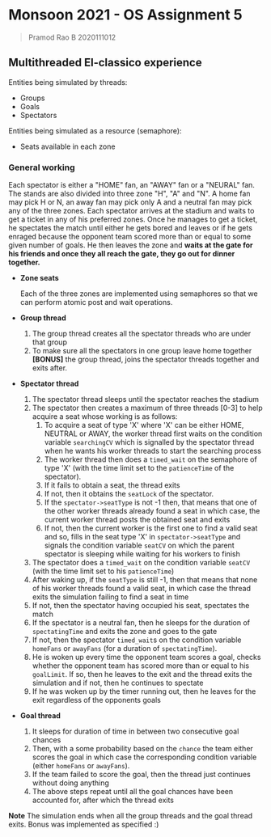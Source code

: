 # Monsoon 2021 - OS Assignment 5

> Pramod Rao B
> 2020111012

## Multithreaded El-classico experience

Entities being simulated by threads:

- Groups
- Goals
- Spectators

Entities being simulated as a resource (semaphore):

- Seats available in each zone

### General working

Each spectator is either a "HOME" fan, an "AWAY" fan or a "NEURAL" fan. The stands are also divided into three zone "H", "A" and "N". A home fan may pick H or N, an away fan may pick only A and a neutral fan may pick any of the three zones. Each spectator arrives at the stadium and waits to get a ticket in any of his preferred zones. Once he manages to get a ticket, he spectates the match until either he gets bored and leaves or if he gets enraged because the opponent team scored more than or equal to some given number of goals. He then leaves the zone and **waits at the gate for his friends and once they all reach the gate, they go out for dinner together.**

- **Zone seats**

  Each of the three zones are implemented using semaphores so that we can perform atomic post and wait operations.

- **Group thread**
  1. The group thread creates all the spectator threads who are under that group
  2. To make sure all the spectators in one group leave home together **[BONUS]** the group thread, joins the spectator threads together and exits after.
- **Spectator thread**
  1. The spectator thread sleeps until the spectator reaches the stadium
  2. The spectator then creates a maximum of three threads [0-3] to help acquire a seat whose working is as follows:
     1. To acquire a seat of type 'X' where 'X' can be either HOME, NEUTRAL or AWAY, the worker thread first waits on the condition variable `searchingCV` which is signalled by the spectator thread when he wants his worker threads to start the searching process
     2. The worker thread then does a `timed_wait` on the semaphore of type 'X' (with the time limit set to the `patienceTime` of the spectator).
     3. If it fails to obtain a seat, the thread exits
     4. If not, then it obtains the `seatLock` of the spectator.
     5. If the `spectator->seatType` is not -1 then, that means that one of the other worker threads already found a seat in which case, the current worker thread posts the obtained seat and exits
     6. If not, then the current worker is the first one to find a valid seat and so, fills in the seat type 'X' in `spectator->seatType` and signals the condition variable `seatCV` on which the parent spectator is sleeping while waiting for his workers to finish
  3. The spectator does a `timed_wait` on the condition variable `seatCV` (with the time limit set to his `patienceTime`)
  4. After waking up, if the `seatType` is still -1, then that means that none of his worker threads found a valid seat, in which case the thread exits the simulation failing to find a seat in time
  5. If not, then the spectator having occupied his seat, spectates the match
  6. If the spectator is a neutral fan, then he sleeps for the duration of `spectatingTime` and exits the zone and goes to the gate
  7. If not, then the spectator `timed_wait`s on the condition variable `homeFans` or `awayFans` (for a duration of `spectatingTime`).
  8. He is woken up every time the opponent team scores a goal, checks whether the opponent team has scored more than or equal to his `goalLimit`. If so, then he leaves to the exit and the thread exits the simulation and if not, then he continues to spectate
  9. If he was woken up by the timer running out, then he leaves for the exit regardless of the opponents goals
- **Goal thread**
  1. It sleeps for duration of time in between two consecutive goal chances
  2. Then, with a some probability based on the `chance` the team either scores the goal in which case the corresponding condition variable (either `homeFans` or `awayFans`).
  3. If the team failed to score the goal, then the thread just continues without doing anything
  4. The above steps repeat until all the goal chances have been accounted for, after which the thread exits

**Note**
The simulation ends when all the group threads and the goal thread exits.
Bonus was implemented as specified :)

